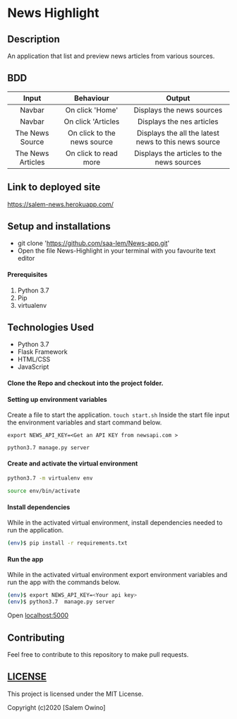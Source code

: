 # News Highlight

## Description
An application that list and preview news articles from various sources.

## BDD

|Input            |  Behaviour             |       Output       |
| :----------------------:|:---------------:|:------------:|
|Navbar       | On click 'Home' |Displays the news sources
| Navbar| On click 'Articles | Displays the nes articles
|The News Source|On click to the news source| Displays the all the latest news to this news source
|The News Articles| On click to read more| Displays the articles to the news sources
 
## Link to deployed site
https://salem-news.herokuapp.com/



## Setup and installations
* git clone 'https://github.com/saa-lem/News-app.git'
* Open the file News-Highlight in your terminal with you favourite text editor

#### Prerequisites
1. Python 3.7
2. Pip
3. virtualenv


## Technologies Used
* Python 3.7
* Flask Framework
* HTML/CSS
* JavaScript

#### Clone the Repo and checkout into the project folder.

#### Setting up environment variables
Create a file to start the application. `touch start.sh`
Inside the start file  input the environment variables and start command below.
```
export NEWS_API_KEY=<Get an API KEY from newsapi.com >

python3.7 manage.py server

```

#### Create and activate the virtual environment
```bash
python3.7 -m virtualenv env
```

```bash
source env/bin/activate
```

#### Install dependencies
While in the activated virtual environment, install dependencies needed to run the application.
```bash
(env)$ pip install -r requirements.txt
```

#### Run the app
While in the activated virtual environment export environment variables and run the app with the commands below.

```bash
(env)$ export NEWS_API_KEY=<Your api key>
(env)$ python3.7  manage.py server
```
Open [localhost:5000](http://127.0.0.1:5000/)

## Contributing
Feel free to contribute to this repository to make pull requests.

## [LICENSE](LICENSE)
This project is licensed under the MIT License.

Copyright (c)2020 [Salem Owino]
